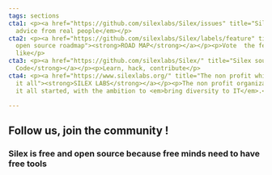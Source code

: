 ```yaml
---
tags: sections
cta1: <p><a href="https://github.com/silexlabs/Silex/issues" title="Silex forums"><strong>FORUMS</strong></a></p><p><em>Real
  advice from real people</em></p>
cta2: <p><a href="https://github.com/silexlabs/Silex/labels/feature" title="Silex
  open source roadmap"><strong>ROAD MAP</strong></a></p><p>Vote  the features you
  like</p>
cta3: <p><a href="https://github.com/silexlabs/Silex/" title="Silex source code"><strong>Source
  Code</strong></a></p><p>Learn, hack, contribute</p>
cta4: <p><a href="https://www.silexlabs.org/" title="The non profit which started
  it all"><strong>SILEX LABS</strong></a></p><p>The non profit organization where
  it all started, with the ambition to <em>bring diversity to IT</em>.</p>

---
```

## **Follow us, join the community !**

### Silex is free and open source because free minds need to have free tools